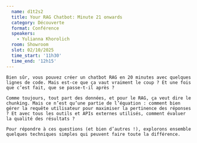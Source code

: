 ```yaml
---
  name: d1t2s2
  title: Your RAG Chatbot: Minute 21 onwards
  category: Découverte
  format: Conférence
  speakers: 
    - Yulianna Khorolich
  room: Showroom
  slot: 02/10/2025
  time_start: '11h30'
  time_end: '12h15'
---
```

    Bien sûr, vous pouvez créer un chatbot RAG en 20 minutes avec quelques lignes de code. Mais est-ce que ça vaut vraiment le coup ? Et une fois que c’est fait, que se passe-t-il après ?

    Comme toujours, tout part des données, et pour le RAG, ça veut dire le chunking. Mais ce n’est qu’une partie de l’équation : comment bien gérer la requête utilisateur pour maximiser la pertinence des réponses ? Et avec tous les outils et APIs externes utilisés, comment évaluer la qualité des résultats ?

    Pour répondre à ces questions (et bien d’autres !), explorons ensemble quelques techniques simples qui peuvent faire toute la différence.
